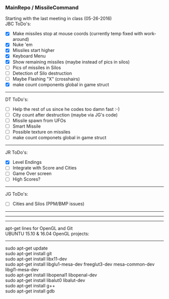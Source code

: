 ### MainRepo / MissileCommand

Starting with the last meeting in class (05-26-2016)  
JBC ToDo's: 
- [x] Make missiles stop at mouse coords (currently temp fixed with work-around)
- [x] Nuke 'em  
- [x] Missiles start higher 
- [x] Keyboard Menu 
- [x] Show remaining missiles (maybe instead of pics in silos)  
- [ ] Pics of missiles in Silos  
- [ ] Detection of Silo destruction  
- [ ] Maybe Flashing "X" (crosshairs)  
- [x] make count components global in game struct

--------------------------------------------
DT ToDo's: 
- [ ] Help the rest of us since he codes too damn fast :-)
- [ ] City count after destruction (maybe via JG's code)
- [ ] Missile spawn from UFOs
- [ ] Smart Missile
- [ ] Possible texture on missiles
- [ ] make count componets global in game struct

--------------------------------------------
JR ToDo's: 
- [x] Level Endings
- [ ] Integrate with Score and Cities
- [ ] Game Over screen
- [ ] High Scores?

--------------------------------------------
JG ToDo's: 
- [ ] Cities and Silos (PPM/BMP issues)

--------------------------------------------
--------------------------------------------
--------------------------------------------

apt-get lines for OpenGL and Git  
UBUNTU 15.10 & 16.04 OpenGL projects:

--------------------------------------------  
sudo apt-get update  
sudo apt-get install git  
sudo apt-get install libx11-dev  
sudo apt-get install libglu1-mesa-dev freeglut3-dev mesa-common-dev libgl1-mesa-dev  
sudo apt-get install libopenal1 libopenal-dev  
sudo apt-get install libalut0 libalut-dev  
sudo apt-get install g++  
sudo apt-get install gdb  

